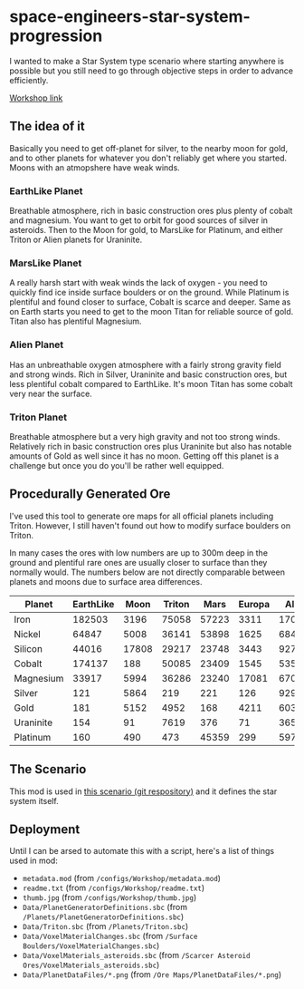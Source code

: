 # space-engineers-star-system-progression
I wanted to make a Star System type scenario where starting anywhere is possible but you still need to go through objective steps in order to advance efficiently.

[Workshop link](https://steamcommunity.com/sharedfiles/filedetails/?id=2071799682)

## The idea of it

Basically you need to get off-planet for silver, to the nearby moon for gold, and to other planets for whatever you don't reliably get where you started. Moons with an atmopshere have weak winds.

### EarthLike Planet
Breathable atmosphere, rich in basic construction ores plus plenty of cobalt and magnesium. You want to get to orbit for good sources of silver in asteroids. Then to the Moon for gold, to MarsLike for Platinum, and either Triton or Alien planets for Uraninite.

### MarsLike Planet
A really harsh start with weak winds the lack of oxygen - you need to quickly find ice inside surface boulders or on the ground. While Platinum is plentiful and found closer to surface, Cobalt is scarce and deeper. Same as on Earth starts you need to get to the moon Titan for reliable source of gold. Titan also has plentiful Magnesium.

### Alien Planet
Has an unbreathable oxygen atmosphere with a fairly strong gravity field and strong winds. Rich in Silver, Uraninite and basic construction ores, but less plentiful cobalt compared to EarthLike. It's moon Titan has some cobalt very near the surface.

### Triton Planet
Breathable atmosphere but a very high gravity and not too strong winds. Relatively rich in basic construction ores plus Uraninite but also has notable amounts of Gold as well since it has no moon. Getting off this planet is a challenge but once you do you'll be rather well equipped.

## Procedurally Generated Ore
I've used this tool to generate ore maps for all official planets including Triton. However, I still haven't found out how to modify surface boulders on Triton.

In many cases the ores with low numbers are up to 300m deep in the ground and plentiful rare ones are usually closer to surface than they normally would. The numbers below are not directly comparable between planets and moons due to surface area differences.

Planet | EarthLike | Moon | Triton | Mars | Europa | Alien | Titan
------ | --------- | ---- | ------ | ---- | ------ | ----- | -----
Iron | 182503 | 3196 | 75058 | 57223 | 3311 | 170973 | 5867
Nickel | 64847 | 5008 | 36141 | 53898 | 1625 | 68437 | 6347
Silicon | 44016 | 17808 | 29217 | 23748 | 3443 | 9276 | 5918
Cobalt | 174137 | 188 | 50085 | 23409 | 1545 | 53512 | 13621
Magnesium | 33917 | 5994 | 36286 | 23240 | 17081 | 67098 | 2255
Silver | 121 | 5864 | 219 | 221 | 126 | 92999 | 40
Gold | 181 | 5152 | 4952 | 168 | 4211 | 603 | 8113
Uraninite | 154 | 91 | 7619 | 376 | 71 | 36517 | 144
Platinum | 160 | 490 | 473 | 45359 | 299 | 597 | 63

## The Scenario
This mod is used in [this scenario (git respository)](https://github.com/paranox/space-engineers-survival-progressively-less-likely) and it defines the star system itself.

## Deployment
Until I can be arsed to automate this with a script, here's a list of things used in mod:
* `metadata.mod` (from `/configs/Workshop/metadata.mod`)
* `readme.txt` (from `/configs/Workshop/readme.txt`)
* `thumb.jpg` (from `/configs/Workshop/thumb.jpg`)
* `Data/PlanetGeneratorDefinitions.sbc` (from `/Planets/PlanetGeneratorDefinitions.sbc`)
* `Data/Triton.sbc` (from `/Planets/Triton.sbc`)
* `Data/VoxelMaterialChanges.sbc` (from `/Surface Boulders/VoxelMaterialChanges.sbc`)
* `Data/VoxelMaterials_asteroids.sbc` (from `/Scarcer Asteroid Ores/VoxelMaterials_asteroids.sbc`)
* `Data/PlanetDataFiles/*.png` (from `/Ore Maps/PlanetDataFiles/*.png`)
